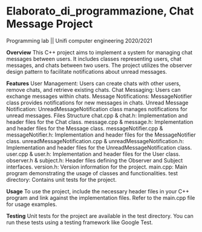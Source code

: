# Elaborato_di_programmazione, Chat Message Project
Programming lab || Unifi computer engineering 2020/2021

**Overview**
This C++ project aims to implement a system for managing chat messages between users. It includes classes representing users, chat messages, and chats between two users. The project utilizes the observer design pattern to facilitate notifications about unread messages.

**Features**
User Management: Users can create chats with other users, remove chats, and retrieve existing chats.
Chat Messaging: Users can exchange messages within chats.
Message Notifications: MessageNotifier class provides notifications for new messages in chats.
Unread Message Notification: UnreadMessageNotification class manages notifications for unread messages.
Files Structure
chat.cpp & chat.h: Implementation and header files for the Chat class.
message.cpp & message.h: Implementation and header files for the Message class.
messageNotifier.cpp & messageNotifier.h: Implementation and header files for the MessageNotifier class.
unreadMessageNotification.cpp & unreadMessageNotification.h: Implementation and header files for the UnreadMessageNotification class.
user.cpp & user.h: Implementation and header files for the User class.
observer.h & subject.h: Header files defining the Observer and Subject interfaces.
version.h: Version information for the project.
main.cpp: Main program demonstrating the usage of classes and functionalities.
test directory: Contains unit tests for the project.

**Usage**
To use the project, include the necessary header files in your C++ program and link against the implementation files. Refer to the main.cpp file for usage examples.

**Testing**
Unit tests for the project are available in the test directory. You can run these tests using a testing framework like Google Test.
